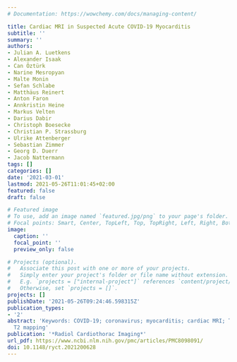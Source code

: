 ```yaml
---
# Documentation: https://wowchemy.com/docs/managing-content/

title: Cardiac MRI in Suspected Acute COVID-19 Myocarditis
subtitle: ''
summary: ''
authors:
- Julian A. Luetkens
- Alexander Isaak
- Can Öztürk
- Narine Mesropyan
- Malte Monin
- Sefan Schlabe
- Matthäus Reinert
- Anton Faron
- Annkristin Heine
- Markus Velten
- Darius Dabir
- Christoph Boesecke
- Christian P. Strassburg
- Ulrike Attenberger
- Sebastian Zimmer
- Georg D. Duerr
- Jacob Nattermann
tags: []
categories: []
date: '2021-03-01'
lastmod: 2021-05-26T11:01:45+02:00
featured: false
draft: false

# Featured image
# To use, add an image named `featured.jpg/png` to your page's folder.
# Focal points: Smart, Center, TopLeft, Top, TopRight, Left, Right, BottomLeft, Bottom, BottomRight.
image:
  caption: ''
  focal_point: ''
  preview_only: false

# Projects (optional).
#   Associate this post with one or more of your projects.
#   Simply enter your project's folder or file name without extension.
#   E.g. `projects = ["internal-project"]` references `content/project/deep-learning/index.md`.
#   Otherwise, set `projects = []`.
projects: []
publishDate: '2021-05-26T09:24:46.598315Z'
publication_types:
- '2'
abstract: 'Keywords: COVID-19; coronavirus; myocarditis; cardiac MRI; T1 mapping;
  T2 mapping'
publication: '*Radiol Cardiothorac Imaging*'
url_pdf: https://www.ncbi.nlm.nih.gov/pmc/articles/PMC8098091/
doi: 10.1148/ryct.2021200628
---
```

